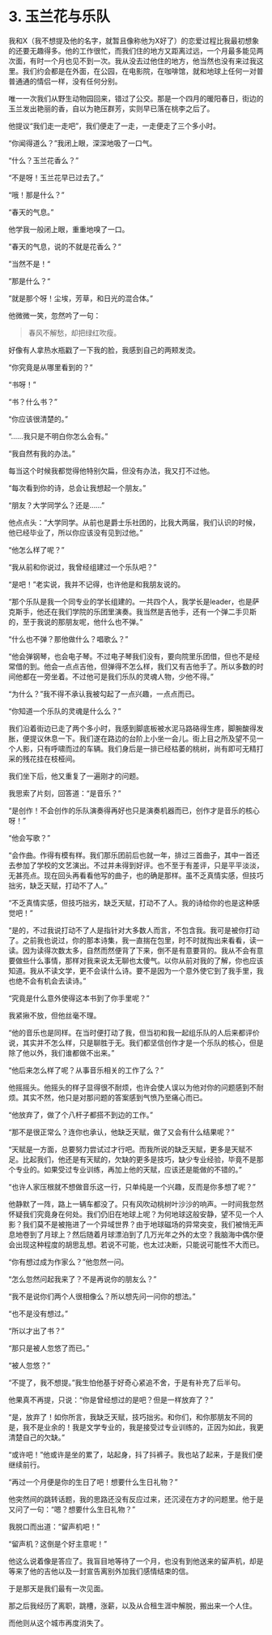 # 3. 玉兰花与乐队

我和X（我不想提及他的名字，就暂且像称他为X好了）的恋爱过程比我最初想象的还要无趣得多。他的工作很忙，而我们住的地方又距离过远，一个月最多能见两次面，有时一个月也见不到一次。我从没去过他住的地方，他当然也没有来过我这里。我们约会都是在外面，在公园，在电影院，在咖啡馆，就和地球上任何一对普普通通的情侣一样，没有任何分别。

唯一一次我们从野生动物园回来，错过了公交。那是一个四月的暖阳春日，街边的玉兰发出艳丽的香，自以为艳压群芳，实则早已落在桃李之后了。

他提议“我们走一走吧”，我们便走了一走，一走便走了三个多小时。

“你闻得道么？”我闭上眼，深深地吸了一口气。

“什么？玉兰花香么？”

“不是呀！玉兰花早已过去了。”

“哦！那是什么？”

“春天的气息。”

他学我一般闭上眼，重重地嗅了一口。

”春天的气息，说的不就是花香么？“

”当然不是！“

”那是什么？“

”就是那个呀！尘埃，芳草，和日光的混合体。”

他微微一笑，忽然吟了一句：

> 春风不解愁，却把绿红吹瘦。

好像有人拿热水瓶戳了一下我的脸，我感到自己的两颊发烫。

“你究竟是从哪里看到的？”

“书呀！”

“书？什么书？”

“你应该很清楚的。”

“……我只是不明白你怎么会有。”

“我自然有我的办法。”

每当这个时候我都觉得他特别欠扁，但没有办法，我又打不过他。

“每次看到你的诗，总会让我想起一个朋友。”

“朋友？大学同学么？还是……”

他点点头：“大学同学。从前也是爵士乐社团的，比我大两届，我们认识的时候，他已经毕业了，所以你应该没有见到过他。”

“他怎么样了呢？”

“我从前和你说过，我曾经组建过一个乐队吧？”

“是吧！”老实说，我并不记得，也许他是和我朋友说的。

“那个乐队是我一个同专业的学长组建的。一共四个人，我学长是leader，也是萨克斯手，他还在我们学院的乐团里演奏。我当然是吉他手，还有一个弹二手贝斯的，至于我说的那朋友呢，他什么也不弹。”

“什么也不弹？那他做什么？唱歌么？”

“他会弹钢琴，也会电子琴。不过电子琴我们没有，要向院里乐团借，但也不是经常借的到。他会一点点吉他，但弹得不怎么样，我们又有吉他手了。所以多数的时间他都在一旁坐着。不过他可是我们乐队的灵魂人物，少他不得。”

“为什么？”我不得不承认我被勾起了一点兴趣，一点点而已。

“你知道一个乐队的灵魂是什么么？”

我们沿着街边已走了两个多小时，我感到脚底板被水泥马路硌得生疼，脚腕酸得发胀，便提议休息一下。我们遂在路边的台阶上小坐一会儿。街上目之所及望不见一个人影，只有呼啸而过的车辆。我们身后是一排已经枯萎的桃树，尚有即可无精打采的残花挂在枝桠间。

我们坐下后，他又重复了一遍刚才的问题。

我思索了片刻，回答道：“是音乐？”

“是创作！不会创作的乐队演奏得再好也只是演奏机器而已，创作才是音乐的核心呀！”

“他会写歌？”

“会作曲。作得有模有样。我们那乐团前后也就一年，排过三首曲子，其中一首还去参加了学校的文艺演出。不过并未得到好评。也不至于有差评，只是平平淡淡，无甚亮点。现在回头再看看他写的曲子，也的确是那样。虽不乏真情实感，但技巧拙劣，缺乏天赋，打动不了人。”

“不乏真情实感，但技巧拙劣，缺乏天赋，打动不了人。我的诗给你的也是这种感觉吧！”

“是的，不过我说打动不了人是指针对大多数人而言，不包含我。我可是被你打动了。之前我也说过，你的那本诗集，我一直揣在包里，时不时就掏出来看看，读一读。因为读得次数太多，自然而然便背了下来，倒不是有意要背的。我从不会有意要做些什么事情，那样对我来说太无聊也太傻气。以你从前对我的了解，你也应该知道。我从不读文学，更不会读什么诗。要不是因为一个意外使它到了我手里，我也绝不会有机会去读诗。”

“究竟是什么意外使得这本书到了你手里呢？”

我紧揪不放，但他丝毫不理。

“他的音乐也是同样。在当时便打动了我，但当初和我一起组乐队的人后来都评价说，其实并不怎么样，只是聊胜于无。我们都坚信创作才是一个乐队的核心，但是除了他以外，我们谁都做不出来。”

“他后来怎么样了呢？从事音乐相关的工作了么？”

他摇摇头。他摇头的样子显得很不耐烦，也许会使人误以为他对你的问题感到不耐烦。其实不然，他只是对那问题的答案感到气愤乃至痛心而已。

“他放弃了，做了个八杆子都搭不到边的工作。”

“那不是很正常么？连你也承认，他缺乏天赋，做了又会有什么结果呢？”

“天赋是一方面，总要努力尝试过才行吧。而我所说的缺乏天赋，更多是天赋不足。比起我们，他还是有天赋的，欠缺的更多是技巧，缺少专业经验，毕竟不是那个专业的。如果受过专业训练，再加上他的天赋，应该还是能做的不错的。”

“也许人家压根就不想做音乐这一行，只单纯是一个兴趣，反而是你多想了呢？”

他静默了一阵，路上一辆车都没了。只有风吹动桃树叶沙沙的响声。一时间我忽然怀疑我们究竟身在何处。我们仍旧在地球上呢？为何地球这般安静，望不见一个人影？我们莫不是被拖进了一个异域世界？由于地球磁场的异常突变，我们被悄无声息地卷到了月球上？然后随着月球漂泊到了几万光年之外的太空？我脑海中偶尔便会出现这种程度的胡思乱想。若说不可能，也太过决断，只能说可能性不大而已。

“你有想过成为作家么？”他忽然一问。

“怎么忽然问起我来了？不是再说你的朋友么？”

“我不是说你们两个人很相像么？所以想先问一问你的想法。”

“也不是没有想过。”

“所以才出了书？”

“那只是被人忽悠了而已。”

“被人忽悠？”

“不提了，我不想提。”我生怕他基于好奇心紧追不舍，于是有补充了后半句。

他果真不再提，只说：“你是曾经想过的是吧？但是一样放弃了？”

“是，放弃了！如你所言，我缺乏天赋，技巧拙劣。和你们，和你那朋友不同的是，我不是业余的！我是文学专业的，我是接受过专业训练的，正因为如此，我更清楚自己的欠缺。”

“或许吧！”他或许是坐的累了，站起身，抖了抖裤子。我也站了起来，于是我们便继续前行。

“再过一个月便是你的生日了吧！想要什么生日礼物？”

他突然间的跳转话题，我的思路还没有反应过来，还沉浸在方才的问题里。他于是又问了一句：“嗯？想要什么生日礼物？”

我脱口而出道：“留声机吧！”

“留声机？这倒是个好主意呢！”

他这么说着像是答应了。我盲目地等待了一个月，也没有到他送来的留声机，却是等来了他的吉他以及一封宣告离别外加我们感情结束的信。

于是那天是我们最有一次见面。

那之后我经历了离职，跳槽，涨薪，以及从合租生涯中解脱，搬出来一个人住。

而他则从这个城市再度消失了。